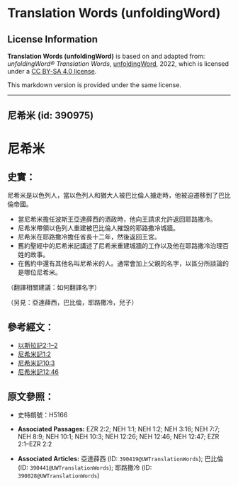 # Translation Words (unfoldingWord)

## License Information

**Translation Words (unfoldingWord)** is based on and adapted from: _unfoldingWord® Translation Words_, [unfoldingWord](https://unfoldingword.org/utw), 2022, which is licensed under a [CC BY-SA 4.0 license](https://creativecommons.org/licenses/by-sa/4.0/legalcode.en).

This markdown version is provided under the same license.



--------------------------------

## 尼希米 (id: 390975)

尼希米
===

史實：
---

尼希米是以色列人，當以色列人和猶大人被巴比倫人擄走時，他被迫遷移到了巴比倫帝國。

* 當尼希米擔任波斯王亞達薛西的酒政時，他向王請求允許返回耶路撒冷。
* 尼希米帶領以色列人重建被巴比倫人摧毀的耶路撒冷城牆。
* 尼希米在耶路撒冷擔任省長十二年，然後返回王宮。
* 舊約聖經中的尼希米記講述了尼希米重建城牆的工作以及他在耶路撒冷治理百姓的故事。
* 在舊約中還有其他名叫尼希米的人。通常會加上父親的名字，以區分所談論的是哪位尼希米。

（翻譯相關建議：如何翻譯名字）

（另見：亞達薛西，巴比倫，耶路撒冷，兒子）

參考經文：
-----

* [以斯拉記2:1–2](https://ref.ly/Ezra2:1-Ezra2:2)
* [尼希米記1:2](https://ref.ly/Neh1:2)
* [尼希米記10:3](https://ref.ly/Neh10:3)
* [尼希米記12:46](https://ref.ly/Neh12:46)

原文參照：
-----

* 史特朗號：H5166

* **Associated Passages:** EZR 2:2; NEH 1:1; NEH 1:2; NEH 3:16; NEH 7:7; NEH 8:9; NEH 10:1; NEH 10:3; NEH 12:26; NEH 12:46; NEH 12:47; EZR 2:1–EZR 2:2
* **Associated Articles:** 亞達薛西 (ID: `390419@UWTranslationWords`); 巴比倫 (ID: `390441@UWTranslationWords`); 耶路撒冷 (ID: `390828@UWTranslationWords`)

